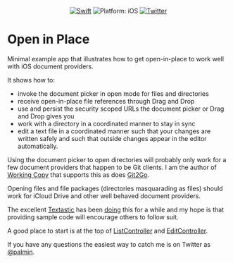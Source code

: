 <p align="center">
<a href="https://developer.apple.com/swift/"><img src="https://img.shields.io/badge/Swift-4.1-orange.svg?style=flat" alt="Swift"/></a>

<img src="https://img.shields.io/badge/Platform-iOS%2011.0+-lightgrey.svg" alt="Platform: iOS">
<a href="http://twitter.com/palmin"><img src="https://img.shields.io/badge/Twitter-@palmin-blue.svg?style=flat" alt="Twitter"/></a>
</p>

# Open in Place
Minimal example app that illustrates how to get open-in-place to work well with iOS document providers.

It shows how to:
- invoke the document picker in open mode for files and directories
- receive open-in-place file references through Drag and Drop
- use and persist the security scoped URLs the document picker or Drag and Drop gives you
- work with a directory in a coordinated manner to stay in sync
- edit a text file in a coordinated manner such that your changes are written safely and such that outside changes appear in the editor automatically.

Using the document picker to open directories will probably only work for a few document providers that happen 
to be Git clients. 
I am the author of [Working Copy](https://itunes.apple.com/us/app/working-copy/id896694807?mt=8&uo=6&at=1000lHq&ct=) 
that supports this as does
[Git2Go](https://itunes.apple.com/us/app/git2go-git-client-you-always/id963577401?mt=8).

Opening files and file packages (directories masquarading as files) should work for iCloud Drive and other well behaved document providers.

The excellent [Textastic](https://geo.itunes.apple.com/us/app/id1049254261?ct=textasticapp.com&at=11lNQP&pt=15967&mt=8)
has been [doing](http://blach.io/2016/08/02/opening-git-repository-folders-in-textastic-6-2/) this for a while and my hope is that providing sample code will encourage others to follow suit. 

A good place to start is at the top of [ListController](OpenInPlace/ListController.swift) and
[EditController](OpenInPlace/EditController.swift).

If you have any questions the easiest way to catch me is on Twitter as [@palmin](https://twitter.com/palmin).
